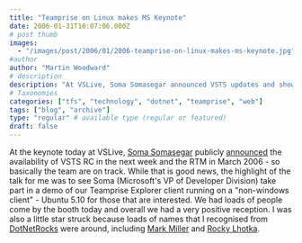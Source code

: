 ```yaml
---
title: "Teamprise on Linux makes MS Keynote"
date: 2006-01-31T10:07:06.000Z
# post thumb
images:
  - "/images/post/2006/01/2006-teamprise-on-linux-makes-ms-keynote.jpg"
#author
author: "Martin Woodward"
# description
description: "At VSLive, Soma Somasegar announced VSTS updates and showcased the Teamprise Explorer running on Ubuntu, drawing a positive crowd."
# Taxonomies
categories: ["tfs", "technology", "dotnet", "teamprise", "web"]
tags: ["blog", "archive"]
type: "regular" # available type (regular or featured)
draft: false
---
```


At the keynote today at VSLive, [Soma Somasegar](http://blogs.msdn.com/somasegar/default.aspx) publicly [announced](http://blogs.msdn.com/somasegar/archive/2006/01/30/518987.aspx) the availability of VSTS RC in the next week and the RTM in March 2006 - so basically the team are on track. While that is good news, the highlight of the talk for me was to see Soma (Microsoft's VP of Developer Division) take part in a demo of our Teamprise Explorer client running on a "non-windows client" - Ubuntu 5.10 for those that are interested. We had loads of people come by the booth today and overall we had a very positive reception. I was also a little star struck because loads of names that I recognised from [DotNetRocks](http://www.dotnetrocks.com/) were around, including [Mark Miller](http://www.devexpress.com/) and [Rocky Lhotka](http://lhotka.net/).

